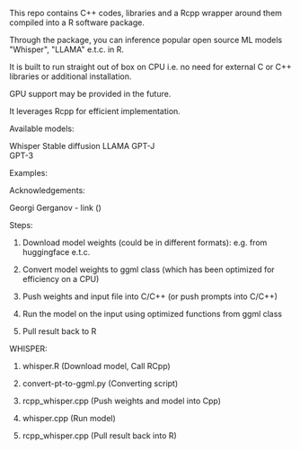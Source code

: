 This repo contains C++ codes, libraries and a Rcpp wrapper around them compiled into a R software package.

Through the package, you can inference popular open source ML models "Whisper", "LLAMA" e.t.c. in R. 

It is built to run straight out of box on CPU i.e. no need for external C or C++ libraries or additional installation.

GPU support may be provided in the future. 

It leverages Rcpp for efficient implementation.

Available models:

Whisper
Stable diffusion
LLAMA
GPT-J  
GPT-3  



Examples:

Acknowledgements:

Georgi Gerganov - link ()



Steps:

1. Download model weights (could be in different formats): e.g.  from huggingface  e.t.c.

2. Convert model weights to ggml class (which has been optimized for efficiency on a CPU)

3. Push weights and input file into C/C++ (or push prompts into C/C++)

4. Run the model on the input using optimized functions from ggml class

5. Pull result back to R


WHISPER:

1. whisper.R  (Download model, Call RCpp)

2. convert-pt-to-ggml.py  (Converting script)

3. rcpp_whisper.cpp (Push weights and model into Cpp)

4. whisper.cpp  (Run model)

5. rcpp_whisper.cpp (Pull result back into R)





